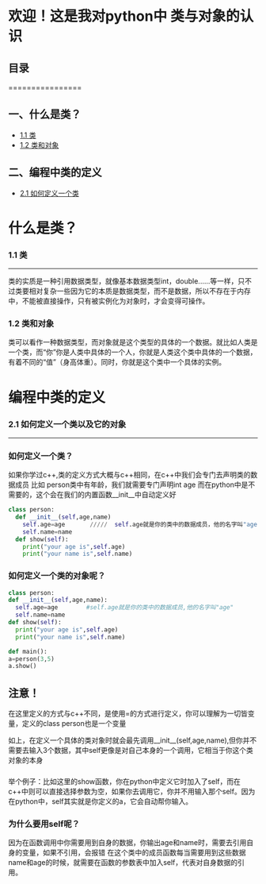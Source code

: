 # 欢迎！这是我对python中 类与对象的认识
## 目录
================
## 一、什么是类？
 * [1.1 类](#11-类)
 * [1.2 类和对象](#12-类和对象)
## 二、编程中类的定义
 * [2.1 如何定义一个类](#21-如何定义一个类)
 
 # 什么是类？
### 1.1 类
--------------------
类的实质是一种引用数据类型，就像基本数据类型int，double......等一样，只不过类要相对复杂一些因为它的本质是数据类型，而不是数据，所以不存在于内存中，不能被直接操作，只有被实例化为对象时，才会变得可操作。
### 1.2 类和对象
类可以看作一种数据类型，而对象就是这个类型的具体的一个数据。就比如人类是一个类，而“你”你是人类中具体的一个人，你就是人类这个类中具体的一个数据，有着不同的“值”（身高体重）。同时，你就是这个类中一个具体的实例。

# 编程中类的定义

### 2.1 如何定义一个类以及它的对象
-------------------------
### 如何定义一个类？
如果你学过c++,类的定义方式大概与c++相同，在c++中我们会专门去声明类的数据成员
比如 person类中有年龄，我们就需要专门声明int age
而在python中是不需要的，这个会在我们的内置函数__init__中自动定义好
```python
class person:
  def __init__(self,age,name)
    self.age=age       /////  self.age就是你的类中的数据成员，他的名字叫"age"
    self.name=name
  def show(self):
    print("your age is",self.age)
    print("your name is",self.name)
```
  ### 如何定义一个类的对象呢？
  ```python
  class person:
  def __init__(self,age,name):
    self.age=age        #self.age就是你的类中的数据成员,他的名字叫"age"
    self.name=name
  def show(self):
    print("your age is",self.age)
    print("your name is",self.name)

def main():
  a=person(3,5)
  a.show()
```
  ## 注意！
  在这里定义的方式与c++不同，是使用=的方式进行定义，你可以理解为一切皆变量，定义的class person也是一个变量
  
 如上，在定义一个具体的类对象时就会最先调用__init__(self,age,name),但你并不需要去输入3个数据，其中self更像是对自己本身的一个调用，它相当于你这个类对象的本身
### 
举个例子：比如这里的show函数，你在python中定义它时加入了self，而在c++中则可以直接选择参数为空，如果你去调用它，你并不用输入那个self。因为在python中，self其实就是你定义的a，它会自动帮你输入。
### 为什么要用self呢？
因为在函数调用中你需要用到自身的数据，你输出age和name时，需要去引用自身的变量，如果不引用，会报错
在这个类中的成员函数每当需要用到这些数据name和age的时候，就需要在函数的参数表中加入self，代表对自身数据的引用。

